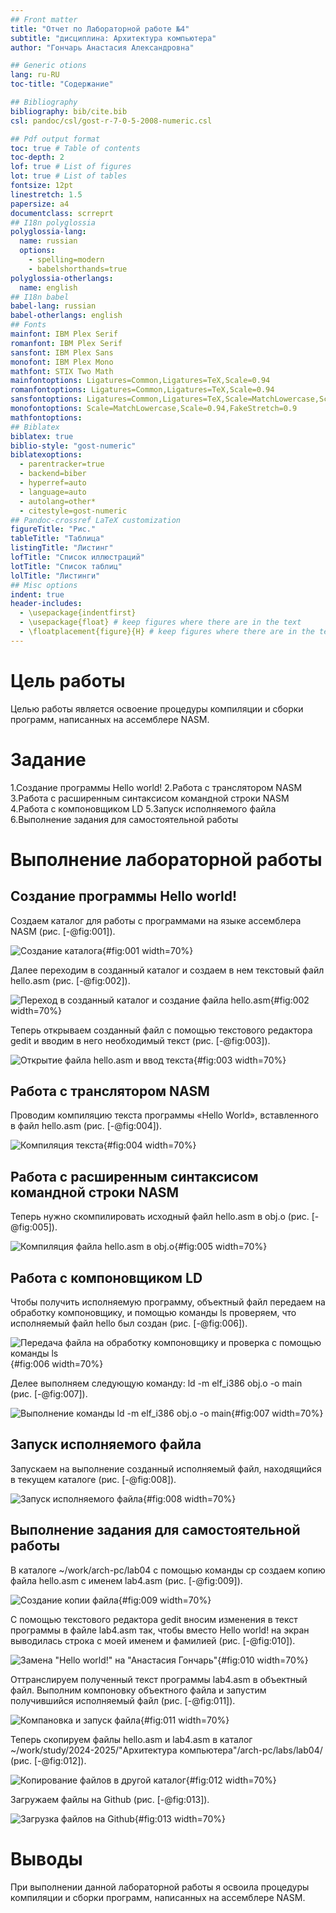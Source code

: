 ```yaml
---
## Front matter
title: "Отчет по Лабораторной работе №4"
subtitle: "дисциплина: Архитектура компьютера"
author: "Гончарь Анастасия Александровна"

## Generic otions
lang: ru-RU
toc-title: "Содержание"

## Bibliography
bibliography: bib/cite.bib
csl: pandoc/csl/gost-r-7-0-5-2008-numeric.csl

## Pdf output format
toc: true # Table of contents
toc-depth: 2
lof: true # List of figures
lot: true # List of tables
fontsize: 12pt
linestretch: 1.5
papersize: a4
documentclass: scrreprt
## I18n polyglossia
polyglossia-lang:
  name: russian
  options:
	- spelling=modern
	- babelshorthands=true
polyglossia-otherlangs:
  name: english
## I18n babel
babel-lang: russian
babel-otherlangs: english
## Fonts
mainfont: IBM Plex Serif
romanfont: IBM Plex Serif
sansfont: IBM Plex Sans
monofont: IBM Plex Mono
mathfont: STIX Two Math
mainfontoptions: Ligatures=Common,Ligatures=TeX,Scale=0.94
romanfontoptions: Ligatures=Common,Ligatures=TeX,Scale=0.94
sansfontoptions: Ligatures=Common,Ligatures=TeX,Scale=MatchLowercase,Scale=0.94
monofontoptions: Scale=MatchLowercase,Scale=0.94,FakeStretch=0.9
mathfontoptions:
## Biblatex
biblatex: true
biblio-style: "gost-numeric"
biblatexoptions:
  - parentracker=true
  - backend=biber
  - hyperref=auto
  - language=auto
  - autolang=other*
  - citestyle=gost-numeric
## Pandoc-crossref LaTeX customization
figureTitle: "Рис."
tableTitle: "Таблица"
listingTitle: "Листинг"
lofTitle: "Список иллюстраций"
lotTitle: "Список таблиц"
lolTitle: "Листинги"
## Misc options
indent: true
header-includes:
  - \usepackage{indentfirst}
  - \usepackage{float} # keep figures where there are in the text
  - \floatplacement{figure}{H} # keep figures where there are in the text
---
```


# Цель работы

Целью работы является освоение процедуры компиляции и сборки программ, написанных на ассемблере NASM.

# Задание

1.Создание программы Hello world!
2.Работа с транслятором NASM
3.Работа с расширенным синтаксисом командной строки NASM
4.Работа с компоновщиком LD
5.Запуск исполняемого файла
6.Выполнение задания для самостоятельной работы

# Выполнение лабораторной работы

## Создание программы Hello world!

Создаем каталог для работы с программами на языке ассемблера NASM (рис. [-@fig:001]).

![Создание каталога](image/41.png){#fig:001 width=70%}

Далее переходим в созданный каталог и создаем в нем текстовый файл hello.asm (рис. [-@fig:002]).

![Переход в созданный каталог и создание файла hello.asm](image/42.jpg){#fig:002 width=70%}

Теперь открываем созданный файл с помощью текстового редактора gedit и вводим в него необходимый текст (рис. [-@fig:003]).

![Открытие файла hello.asm и ввод текста](image/43.jpg){#fig:003 width=70%}

## Работа с транслятором NASM

Проводим компиляцию текста программы  «Hello World», вставленного в файл hello.asm (рис. [-@fig:004]).

![Компиляция текста](image/44.jpg){#fig:004 width=70%}

## Работа с расширенным синтаксисом командной строки NASM

Теперь нужно скомпилировать исходный файл hello.asm в obj.o (рис. [-@fig:005]).

![Компиляция файла hello.asm в obj.o](image/45.jpg){#fig:005 width=70%}

## Работа с компоновщиком LD

Чтобы получить исполняемую программу, объектный файл передаем на обработку компоновщику, и помощью команды ls проверяем, что исполняемый файл hello был создан (рис. [-@fig:006]).

![Передача файла на обработку компоновщику и проверка с помощью команды ls](image/47.jpg){#fig:006 width=70%}

Делее выполняем следующую команду: ld -m elf_i386 obj.o -o main (рис. [-@fig:007]).

![Выполнение команды ld -m elf_i386 obj.o -o main](image/48.jpg){#fig:007 width=70%}

## Запуск исполняемого файла

Запускаем на выполнение созданный исполняемый файл, находящийся в текущем каталоге (рис. [-@fig:008]).

![Запуск исполняемого файла](image/49.jpg){#fig:008 width=70%}

## Выполнение задания для самостоятельной работы

В каталоге ~/work/arch-pc/lab04 с помощью команды cp создаем копию файла
hello.asm с именем lab4.asm (рис. [-@fig:009]).

![Создание копии файла](image/410.jpg){#fig:009 width=70%}

С помощью текстового редактора gedit вносим изменения в текст программы в
файле lab4.asm так, чтобы вместо Hello world! на экран выводилась строка с моей
именем и фамилией (рис. [-@fig:010]).

![Замена "Hello world!" на "Анастасия Гончарь"](image/411.jpg){#fig:010 width=70%}

Оттранслируем полученный текст программы lab4.asm в объектный файл. Выполним
компоновку объектного файла и запустим получившийся исполняемый файл (рис. [-@fig:011]).

![Компановка и запуск файла](image/412.png){#fig:011 width=70%}

Теперь скопируем файлы hello.asm и lab4.asm в каталог ~/work/study/2024-2025/"Архитектура компьютера"/arch-pc/labs/lab04/ (рис. [-@fig:012]).

![Копирование файлов в другой каталог](image/413.png){#fig:012 width=70%}

Загружаем файлы на Github (рис. [-@fig:013]).
 
 ![Загрузка файлов на Github](image/414.png){#fig:013 width=70%}

# Выводы

При выполнении данной лабораторной работы я освоила процедуры компиляции и сборки программ, написанных на ассемблере NASM.

